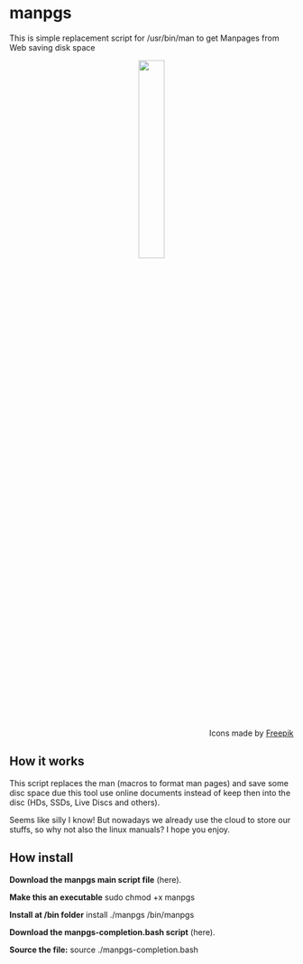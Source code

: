 # manpgs
This is simple replacement script for /usr/bin/man to get Manpages from Web saving disk space
<br />
<p align="center"><img src="https://image.flaticon.com/icons/svg/1545/1545492.svg" height="30%" width="30%"></p>
<div align="right">Icons made by <a href="https://www.flaticon.com/free-icon/questions_1545492#term=manual&page=2&position=13" title="Freepik">Freepik</a></div>

## How it works
This script replaces the man (macros to format man pages) and save some disc space due this tool use online documents instead of keep then into the disc (HDs, SSDs, Live Discs and others).

Seems like silly I know! But nowadays we already use the cloud to store our stuffs, so why not also the linux manuals? I hope you enjoy. 

## How install
**Download the manpgs main script file** 
(here).

**Make this an executable**
sudo chmod +x manpgs

**Install at /bin folder**
install ./manpgs /bin/manpgs

**Download the manpgs-completion.bash script** 
(here).

**Source the file:**
source ./manpgs-completion.bash
